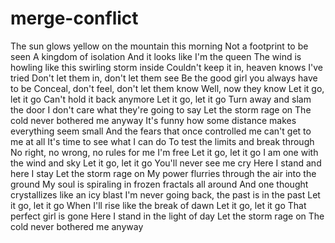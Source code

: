 # merge-conflict
The sun glows yellow on the mountain this morning
Not a footprint to be seen
A kingdom of isolation
And it looks like I'm the queen
The wind is howling like this swirling storm inside
Couldn't keep it in, heaven knows I've tried
Don't let them in, don't let them see
Be the good girl you always have to be
Conceal, don't feel, don't let them know
Well, now they know
Let it go, let it go
Can't hold it back anymore
Let it go, let it go
Turn away and slam the door
I don't care what they're going to say
Let the storm rage on
The cold never bothered me anyway
It's funny how some distance makes everything seem small
And the fears that once controlled me can't get to me at all
It's time to see what I can do
To test the limits and break through
No right, no wrong, no rules for me
I'm free
Let it go, let it go
I am one with the wind and sky
Let it go, let it go
You'll never see me cry
Here I stand and here I stay
Let the storm rage on
My power flurries through the air into the ground
My soul is spiraling in frozen fractals all around
And one thought crystallizes like an icy blast
I'm never going back, the past is in the past
Let it go, let it go
When I'll rise like the break of dawn
Let it go, let it go
That perfect girl is gone
Here I stand in the light of day
Let the storm rage on
The cold never bothered me anyway
